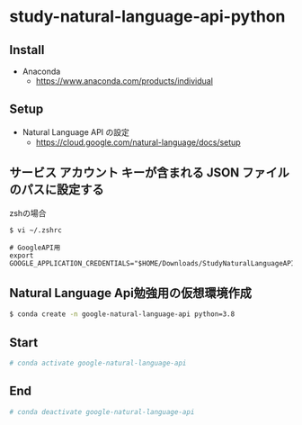 # study-natural-language-api-python

## Install

- Anaconda
    - https://www.anaconda.com/products/individual

## Setup

- Natural Language API の設定
    - https://cloud.google.com/natural-language/docs/setup

## サービス アカウント キーが含まれる JSON ファイルのパスに設定する

zshの場合
```
$ vi ~/.zshrc

# GoogleAPI用
export GOOGLE_APPLICATION_CREDENTIALS="$HOME/Downloads/StudyNaturalLanguageAPI.json"
```

## Natural Language Api勉強用の仮想環境作成

```bash
$ conda create -n google-natural-language-api python=3.8
```

## Start

```bash
# conda activate google-natural-language-api
```

## End

```bash
# conda deactivate google-natural-language-api
```